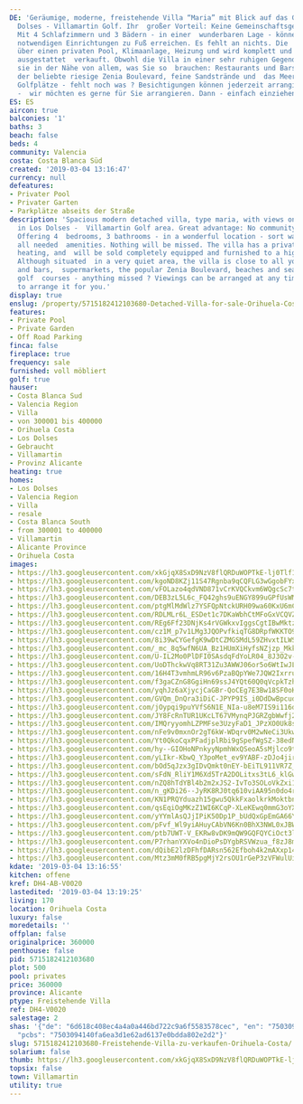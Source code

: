 ```yaml
---
DE: 'Geräumige, moderne, freistehende Villa “Maria” mit Blick auf das Grün in Los
  Dolses - Villamartin Golf. Ihr  großer Vorteil: Keine Gemeinschaftsgebühren zu zahlen.
  Mit 4 Schlafzimmern und 3 Bädern - in einer  wunderbaren Lage - können Sie alle
  notwendigen Einrichtungen zu Fuß erreichen. Es fehlt an nichts. Die  Villa verfügt
  über einen privaten Pool, Klimaanlage, Heizung und wird komplett und hochwertig
  ausgestattet  verkauft. Obwohl die Villa in einer sehr ruhigen Gegend liegt, ist
  sie in der Nähe von allem, was Sie so  brauchen: Restaurants und Bars, Supermärkte,
  der beliebte riesige Zenia Boulevard, feine Sandstrände und  das Meer, 4 internationale
  Golfplätze - fehlt noch was ? Besichtigungen können jederzeit arrangiert werden
  -  wir möchten es gerne für Sie arrangieren. Dann - einfach einziehen.'
ES: ES
aircon: true
balconies: '1'
baths: 3
beach: false
beds: 4
community: Valencia
costa: Costa Blanca Süd
created: '2019-03-04 13:16:47'
currency: null
defeatures:
- Privater Pool
- Privater Garten
- Parkplätze abseits der Straße
description: 'Spacious modern detached villa, type maria, with views on the green
  in Los Dolses -  Villamartin Golf area. Great advantage: No community fees to pay.
  Offering 4  bedrooms, 3 bathrooms - in a wonderful location - sort walks to really
  all needed  amenities. Nothing will be missed. The villa has a private pool, A/C,
  heating, and  will be sold completely equipped and furnished to a high standard.
  Although situated  in a very quiet area, the villa is close to all you need: restaurants
  and bars,  supermarkets, the popular Zenia Boulevard, beaches and sea, 4 international
  golf  courses - anything missed ? Viewings can be arranged at any time - we would  like
  to arrange it for you.'
display: true
enslug: /property/5715182412103680-Detached-Villa-for-sale-Orihuela-Costa/
features:
- Private Pool
- Private Garden
- Off Road Parking
finca: false
fireplace: true
frequency: sale
furnished: voll möbliert
golf: true
hauser:
- Costa Blanca Sud
- Valencia Region
- Villa
- von 300001 bis 400000
- Orihuela Costa
- Los Dolses
- Gebraucht
- Villamartin
- Provinz Alicante
heating: true
homes:
- Los Dolses
- Valencia Region
- Villa
- resale
- Costa Blanca South
- from 300001 to 400000
- Villamartin
- Alicante Province
- Orihuela Costa
images:
- https://lh3.googleusercontent.com/xkGjqX8SxD9NzV8flQRDuWOPTkE-lj0Tlf1JZJwchVZNMmRkAzG5MHJVmF7LQrO6RYzj8uDyAIfWF8pIVbVO=w640-rj-e30-l100
- https://lh3.googleusercontent.com/kgoND8KZj11S47Rgnba9qCQFLG3wGgobFYx6EJs397XOJwPMyD40OIzqjPX9A4OBaOzFfuVf2FVTRArGRjt6=w640-rj-e30-l100
- https://lh3.googleusercontent.com/vFOLazo4qdVND871vCrKVQCkvm6WQgcSc7tCabc5rqWMm4pNgiIq1Hw1dk18FYHIDUEm4JU29C3Kv0igoTw=w640-rj-e30-l100
- https://lh3.googleusercontent.com/DEB3zL5L6c_FQ42ghs9uENGY899uGPfUsWMebu4V4eSsFOTIi31KJMVsYDa3GA2hj7wdHiuYOMZ24A3GqYM=w640-rj-e30-l100
- https://lh3.googleusercontent.com/ptgMlMdWlz7YSFQpNtckURH09wa60KxU6mCSB3eKvpfbTeZuhfE5sgh_2Py1_mZ-b96szLx7IS5j0FlCNKJc=w640-rj-e30-l100
- https://lh3.googleusercontent.com/RDLMLr6L_ESDet1c7DKaWbhCtMFoGxVCQVZN6UCVjrOKrI2chyEy7RaWXbR2CyQKCcBuUb4Yol420o1Ljc4=w640-rj-e30-l100
- https://lh3.googleusercontent.com/REg6Ff23DNjKs4rVGWkxvIggsCgtIBwMktzMc4YhZSf3_bfObsKBo8bfyBVoaLWJjJTCdVGedvMOGV0AfBc2=w640-rj-e30-l100
- https://lh3.googleusercontent.com/cz1M_p7v1LMg3JQOPvfkiqTG8DRpfWKKTO9VjwaRhIpOQIY6NQ714A_12eWRCDhJ-VbMrR2B459tM1T4b5o=w640-rj-e30-l100
- https://lh3.googleusercontent.com/8i39wCYGefgK9wDtCZMGSMdL59ZHvxtILWSeIzxtjScUTzgkF8Bj6WbrkLDKBhMYrOdugVReQ8dHKbePbLf54w=w640-rj-e30-l100
- https://lh3.googleusercontent.com/_mc_8q5wfN6UA_Bz1HUmXiHyfsNZjzp_Mkk_Z-tpk2JV5kCvebM07cvUYaJ6IEAO5W8KPTxR3mV8xycPPQkR=w640-rj-e30-l100
- https://lh3.googleusercontent.com/U-IL2Mo0PlDFI0SAsdqFdYoLR04_8J3O2v-yGuUpnALO3Ik1NSWwdiquYzPHvRl79lN-0jkWaxtB7fJYWgww=w640-rj-e30-l100
- https://lh3.googleusercontent.com/UoDThckwVq8RT31Zu3AWWJ06or5o6WtIwJLEtrUOE2N5AvpOpN1jdA3r3UkKOzdTQ8vg2lh26P_Rz4PjzkHl=w640-rj-e30-l100
- https://lh3.googleusercontent.com/16H4T3vmhmLR96v6PzaBQpYWe7JQW2IxrruK-lShm5stT-OR4c4lQ-fzsOAqWbF1gsTnk7easuoNPN_OjG7feg=w640-rj-e30-l100
- https://lh3.googleusercontent.com/f3gaCZnG8GgiHn69ssJ4YQt60Q0qVcpkTzh-m23p87NgVngSk6jIFHvX3T9v6TPEQIl2xpZB4K0Ph-O6vXfD=w640-rj-e30-l100
- https://lh3.googleusercontent.com/yqhJz6aXjycjCaGBr-QoCEg7E3Bw18SF0oKPxKeo6snYs4EUNXuFwomQDjk9Qp4sv9dGJczZyweQc9_tvrLO=w640-rj-e30-l100
- https://lh3.googleusercontent.com/GVQm_DnQra3iDiC-JPYP9IS_i0DdDwBpcudmoor-qUpo-xQQ5kVrswDXlYabtiq6ei6q6KZgRhRsARGlgRM5SA=w640-rj-e30-l100
- https://lh3.googleusercontent.com/jOypqi9puYVfS6N1E_NIa-u8eM7IS9i116dY9ASVyTHMaMeZ9OV6D4BFwnvo5lve1J1Jg_xi22fISIdyww2l=w640-rj-e30-l100
- https://lh3.googleusercontent.com/JY8FcRnTUR1UKcLT67VMynqPJGRZgbWwfj211z-sfhYsbeOGdKs2G6S5idImYrM_IaC8KXP_DMPVi4F55A=w640-rj-e30-l100
- https://lh3.googleusercontent.com/IMQryyomhLZPMFse3UzyFaD1_JPzXO0Uk8stWxhKL5YwBAcwOWMGTgCV1gBiBAec7qrOM6_QktrAH8aW9B4=w640-rj-e30-l100
- https://lh3.googleusercontent.com/nFe9v0mxnOr2gT6kW-WDqrv0M2wNeCi3UkwELWRxa9BNGE1zsuWi1vP3Z3QEzTcK0ZlTwMOT1H6vbXnqg_o=w640-rj-e30-l100
- https://lh3.googleusercontent.com/Yt0QkoCqxPFadjplRbi9gSpefWgSZ-38edN3VWNr9ivET39hOwy-21yDw6J1zFbRN6TRBaiomiuXPpWisRlL=w640-rj-e30-l100
- https://lh3.googleusercontent.com/hy--GIOHoNPnkyyNpmhWxQSeoA5sMjlco9trCENAkbKURKAfnQD-8G1jTc4Pk3j7rSQYOx4mDEviS0LFUfg=w640-rj-e30-l100
- https://lh3.googleusercontent.com/yLIkr-KbwQ_Y3poMet_ev9YABF-zDJo4jirD_CgjQ5u4AFWb3J1W1xdClW97h-wpoQup7ubSba7n-RJYlVLhWA=w640-rj-e30-l100
- https://lh3.googleusercontent.com/bOd5qJzx3gIDvQmkt0nEY-bEiTL911VR7Z_Vs5RvaI2XiqSIoyhq3RUy663xSYlgjX-spLyVs1AtCDVbqnVB=w640-rj-e30-l100
- https://lh3.googleusercontent.com/sFdN_RliY1M6Xd5TrA2DOLitxs3tL6_klGwguUWn03j7cCazAdyBvbjaM_0TiyPdWfBWqEjg4Yf4ntp82_B2=w640-rj-e30-l100
- https://lh3.googleusercontent.com/nZQ8hTdYBl4b2m2xJS2-IvTo3SOLoVkZxi1yz_2apAhnF7RHq4scvzclYHQeqoBGCI5hD4XA9aUG6VMMyS1w=w640-rj-e30-l100
- https://lh3.googleusercontent.com/n_gKDi26--JyRK8RJ0tq610viAA95n0do4rKqdxg-T8VL102E8AaZ-Osxjfzfs6UiSJydVsDgnjxoG5s3DEI=w640-rj-e30-l100
- https://lh3.googleusercontent.com/KN1PRQYduazh15gwu5QkkFxaolkrkMoktbn5_tfqSycoavXl-JTKgtJeu_iBOyggrNXKwtJL8UMDwg6677U=w640-rj-e30-l100
- https://lh3.googleusercontent.com/qsEqiOgMKzZ1WI6KCqP-XLeKEwq0mmG3oYXvVFQO-0VNYul_DxP_Nha13TAwNi8BB4jT89y-VQE6dIKaE2E=w640-rj-e30-l100
- https://lh3.googleusercontent.com/yYYmlAsQJjIPiK50Dp1P_bUdQxGpEmGA66YNEjDGMScxZom7AdS-n7cNS2a9SdiVS6THBECbXtHT_8B5ZV5aXQ=w640-rj-e30-l100
- https://lh3.googleusercontent.com/pFvf_Wl9yiAHuyCAbVN6Kn0BhX3NWL0xJBWQwB-3mwh4hI6O18A3jRkuMh7y2duUJC_l1OtTe54R1BNu8_E=w640-rj-e30-l100
- https://lh3.googleusercontent.com/ptb7UWT-V_EKRw8vDK9mQW9GQFQYCiOct3lLMixdKg9sQ9yg0zwb5lQJ9M_7C3Z3g7pXEKEnB_TIaFLQIlxF=w640-rj-e30-l100
- https://lh3.googleusercontent.com/P7rhanYXVo4nDioPsDYgbRSVWzua_f8zJ8mel4DXJIlQNm6-07XIqbSJaI66Ov3CV5ZouLbV8MfssgtyF6VA=w640-rj-e30-l100
- https://lh3.googleusercontent.com/dQibE2lzDFhfDARsn562Efboh4k2mAXxp14FZrJDVLtLYCBeQmrIyKTzDSDSzEeEDQo-IQYYgtz5ha-88nP_=w640-rj-e30-l100
- https://lh3.googleusercontent.com/Mtz3mM0fRB5pgMjY2rsOU1rGeP3zVFWulUiSKeqDSJGciK2YXND5dfCYVyEakax3EBaKl015aD9AS2bDcBxVsw=w640-rj-e30-l100
kdate: '2019-03-04 13:16:55'
kitchen: offene
kref: DH4-AB-V0020
lastedited: '2019-03-04 13:19:25'
living: 170
location: Orihuela Costa
luxury: false
moredetails: ''
offplan: false
originalprice: 360000
penthouse: false
pid: 5715182412103680
plot: 500
pool: privates
price: 360000
province: Alicante
ptype: Freistehende Villa
ref: DH4-V0020
salestage: 2
shas: '{"de": "6d618c408ec4a4a0a446bd722c9a6f5583578cec", "en": "7503094140fa6ea3d1e62ad6137e0bdda802e2d2",
  "pcbs": "7503094140fa6ea3d1e62ad6137e0bdda802e2d2"}'
slug: 5715182412103680-Freistehende-Villa-zu-verkaufen-Orihuela-Costa/
solarium: false
thumb: https://lh3.googleusercontent.com/xkGjqX8SxD9NzV8flQRDuWOPTkE-lj0Tlf1JZJwchVZNMmRkAzG5MHJVmF7LQrO6RYzj8uDyAIfWF8pIVbVO=w400-h240-n-rj-e30-l100
topsix: false
town: Villamartin
utility: true
---
```

